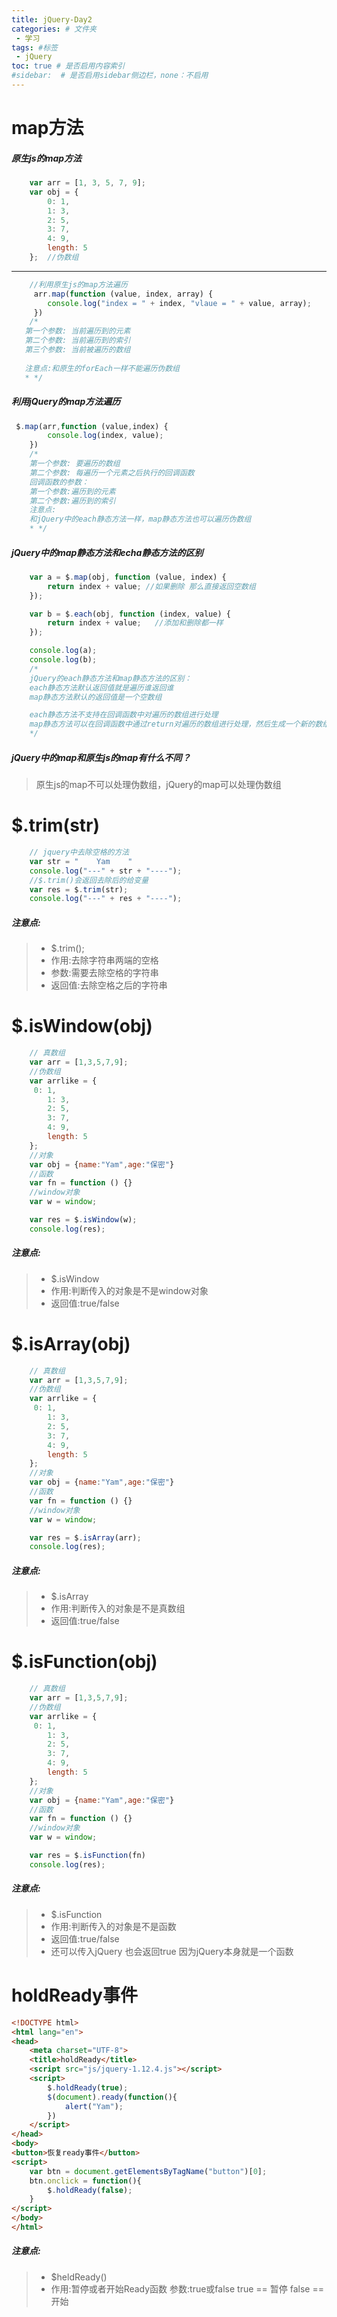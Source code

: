 ```yaml
---
title: jQuery-Day2
categories: # 文件夹
 - 学习
tags: #标签
 - jQuery
toc: true # 是否启用内容索引
#sidebar:  # 是否启用sidebar侧边栏，none：不启用
---
```

# map方法
##### 原生js的map方法
```javascript
	var arr = [1, 3, 5, 7, 9];
    var obj = {
        0: 1,
        1: 3,
        2: 5,
        3: 7,
        4: 9,
        length: 5
    };  //伪数组
```


----------


```javascript
    //利用原生js的map方法遍历
     arr.map(function (value, index, array) {
        console.log("index = " + index, "vlaue = " + value, array);
     })
    /*
   第一个参数: 当前遍历到的元素
   第二个参数: 当前遍历到的索引
   第三个参数: 当前被遍历的数组
   
   注意点:和原生的forEach一样不能遍历伪数组
   * */
```
##### 利用jQuery的map方法遍历
```javascript
 $.map(arr,function (value,index) {
        console.log(index, value);
    })
    /*
    第一个参数: 要遍历的数组
    第二个参数: 每遍历一个元素之后执行的回调函数
    回调函数的参数：
    第一个参数:遍历到的元素
    第二个参数:遍历到的索引
    注意点:
    和jQuery中的each静态方法一样，map静态方法也可以遍历伪数组
    * */
```
##### jQuery中的map静态方法和echa静态方法的区别
```javascript
	var a = $.map(obj, function (value, index) {
        return index + value; //如果删除 那么直接返回空数组
    });

    var b = $.each(obj, function (index, value) {
        return index + value;   //添加和删除都一样
    });

    console.log(a);
    console.log(b);
    /*
    jQuery的each静态方法和map静态方法的区别：
    each静态方法默认返回值就是遍历谁返回谁
    map静态方法默认的返回值是一个空数组

    each静态方法不支持在回调函数中对遍历的数组进行处理
    map静态方法可以在回调函数中通过return对遍历的数组进行处理，然后生成一个新的数组并返回
    */
```
##### jQuery中的map和原生js的map有什么不同？
> 原生js的map不可以处理伪数组，jQuery的map可以处理伪数组

# $.trim(str)
```javascript
	// jquery中去除空格的方法
    var str = "    Yam    "
    console.log("---" + str + "----");
    //$.trim()会返回去除后的给变量
    var res = $.trim(str);
    console.log("---" + res + "----");
```
##### 注意点:
   >- $.trim();
   >- 作用:去除字符串两端的空格
   >- 参数:需要去除空格的字符串
   >- 返回值:去除空格之后的字符串

# $.isWindow(obj)
```javascript
	// 真数组
    var arr = [1,3,5,7,9];
    //伪数组
    var arrlike = {
   	 0: 1,
        1: 3,
        2: 5,
        3: 7,
        4: 9,
        length: 5
    };
    //对象
    var obj = {name:"Yam",age:"保密"}
    //函数
    var fn = function () {}
    //window对象
    var w = window;

    var res = $.isWindow(w);
    console.log(res);
```
##### 注意点:
   >- $.isWindow
   >- 作用:判断传入的对象是不是window对象
   >- 返回值:true/false

# $.isArray(obj)
```javascript
	// 真数组
    var arr = [1,3,5,7,9];
    //伪数组
    var arrlike = {
   	 0: 1,
        1: 3,
        2: 5,
        3: 7,
        4: 9,
        length: 5
    };
    //对象
    var obj = {name:"Yam",age:"保密"}
    //函数
    var fn = function () {}
    //window对象
    var w = window;

    var res = $.isArray(arr);
    console.log(res);
```
##### 注意点:
   >- $.isArray
   >- 作用:判断传入的对象是不是真数组
   >- 返回值:true/false

# $.isFunction(obj)
```javascript
	// 真数组
    var arr = [1,3,5,7,9];
    //伪数组
    var arrlike = {
   	 0: 1,
        1: 3,
        2: 5,
        3: 7,
        4: 9,
        length: 5
    };
    //对象
    var obj = {name:"Yam",age:"保密"}
    //函数
    var fn = function () {}
    //window对象
    var w = window;

    var res = $.isFunction(fn)
    console.log(res);
```
##### 注意点:
   >- $.isFunction
   >- 作用:判断传入的对象是不是函数
   >- 返回值:true/false
   >- 还可以传入jQuery 也会返回true 因为jQuery本身就是一个函数 

# holdReady事件
```html
<!DOCTYPE html>
<html lang="en">
<head>
    <meta charset="UTF-8">
    <title>holdReady</title>
    <script src="js/jquery-1.12.4.js"></script>
    <script>
        $.holdReady(true);
        $(document).ready(function(){
            alert("Yam");
        })
    </script>
</head>
<body>
<button>恢复ready事件</button>
<script>
    var btn = document.getElementsByTagName("button")[0];
    btn.onclick = function(){
        $.holdReady(false);
    }
</script>
</body>
</html>
```
##### 注意点:
>- $heldReady()
>- 作用:暂停或者开始Ready函数
>参数:true或false  true == 暂停  false == 开始